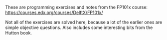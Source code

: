 These are programming exercises and notes from the FP101x course:
https://courses.edx.org/courses/DelftX/FP101x/

Not all of the exercises are solved here, because a lot of the earlier ones are simple objective questions. Also includes some interesting bits from the Hutton book.